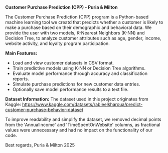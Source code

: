 **Customer Purchase Prediction (CPP) - Puria & Milton**

The Customer Purchase Prediction (CPP) program is a Python-based machine learning tool we creatd that predicts whether a customer is likely to make a purchase based on their demographic and behavioral data. We provide the user with two models, K-Nearest Neighbors (K-NN) and Decision Tree, to analyze customer attributes such as age, gender, income, website activity, and loyalty program participation.

**Main Features:**

* Load and view customer datasets in CSV format.
* Train predictive models using K-NN or Decision Tree algorithms.
* Evaluate model performance through accuracy and classification reports.
* Simulate purchase predictions for new customer data entries.
* Optionally save model performance results to a text file.

**Dataset Information:**
The dataset used in this project originates from Kaggle:
https://www.kaggle.com/datasets/rabieelkharoua/predict-customer-purchase-behavior-dataset

To improve readability and simplify the dataset, we removed decimal points from the 'AnnualIncome' and 'TimeSpentOnWebsite' columns, as fractional values were unnecessary and had no impact on the functionality of our code.

Best regards,
Puria & Milton
2025